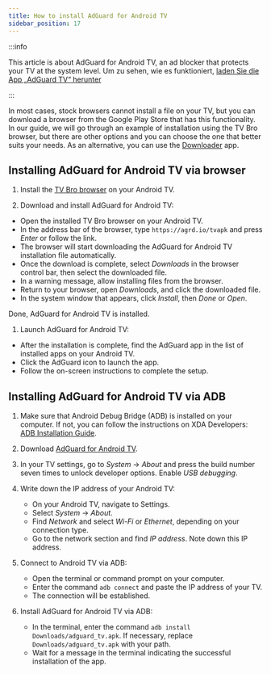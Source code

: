 ```yaml
---
title: How to install AdGuard for Android TV
sidebar_position: 17
---
```


:::info

This article is about AdGuard for Android TV, an ad blocker that protects your TV at the system level. Um zu sehen, wie es funktioniert, [laden Sie die App „AdGuard TV“ herunter](https://agrd.io/tvapk)

:::

In most cases, stock browsers cannot install a file on your TV, but you can download a browser from the Google Play Store that has this functionality. In our guide, we will go through an example of installation using the TV Bro browser, but there are other options and you can choose the one that better suits your needs. As an alternative, you can use the [Downloader](https://play.google.com/store/apps/details?id=com.esaba.downloader) app.

## Installing AdGuard for Android TV via browser

1. Install the [TV Bro browser](https://play.google.com/store/apps/details?id=com.phlox.tvwebbrowser) on your Android TV.

2. Download and install AdGuard for Android TV:

- Open the installed TV Bro browser on your Android TV.
- In the address bar of the browser, type `https://agrd.io/tvapk` and press _Enter_ or follow the link.
- The browser will start downloading the AdGuard for Android TV installation file automatically.
- Once the download is complete, select _Downloads_ in the browser control bar, then select the downloaded file.
- In a warning message, allow installing files from the browser.
- Return to your browser, open _Downloads_, and click the downloaded file.
- In the system window that appears, click _Install_, then _Done_ or _Open_.

Done, AdGuard for Android TV is installed.

1. Launch AdGuard for Android TV:

- After the installation is complete, find the AdGuard app in the list of installed apps on your Android TV.
- Click the AdGuard icon to launch the app.
- Follow the on-screen instructions to complete the setup.

## Installing AdGuard for Android TV via ADB

1. Make sure that Android Debug Bridge (ADB) is installed on your computer. If not, you can follow the instructions on XDA Developers: [ADB Installation Guide](https://www.xda-developers.com/install-adb-windows-macos-linux).

2. Download [AdGuard for Android TV](https://agrd.io/tvapk).

3. In your TV settings, go to _System_ → _About_ and press the build number seven times to unlock developer options. Enable _USB debugging_.

4. Write down the IP address of your Android TV:

   - On your Android TV, navigate to Settings.
   - Select _System_ → _About_.
   - Find _Network_ and select _Wi-Fi_ or _Ethernet_, depending on your connection type.
   - Go to the network section and find _IP address_. Note down this IP address.

5. Connect to Android TV via ADB:

   - Open the terminal or command prompt on your computer.
   - Enter the command `adb connect` and paste the IP address of your TV.
   - The connection will be established.

6. Install AdGuard for Android TV via ADB:

   - In the terminal, enter the command `adb install Downloads/adguard_tv.apk`. If necessary, replace `Downloads/adguard_tv.apk` with your path.
   - Wait for a message in the terminal indicating the successful installation of the app.
